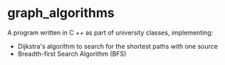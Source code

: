# graph_algorithms
A program written in C ++ as part of university classes, implementing:
- Dijkstra's algorithm to search for the shortest paths with one source
- Breadth-first Search Algorithm (BFS)
